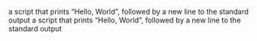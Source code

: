 a script that prints “Hello, World”, followed by a new line to the standard output
a script that prints “Hello, World”, followed by a new line to the standard output
